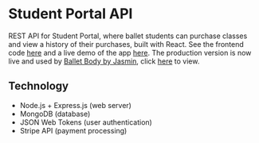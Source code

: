 # Student Portal API

REST API for Student Portal, where ballet students can purchase classes and view a history of their purchases, built with React. 
See the frontend code [here](https://github.com/JasminTrotter/student-portal-client-prod) and a live demo of the app [here](https://student-portal-balletbody.herokuapp.com/). The production version is now live and used by [Ballet Body by Jasmin](https://www.balletbodybyjasmin.com), click [here](https://www.balletbodybyjasmin.app) to view.

## Technology
- Node.js + Express.js (web server)
- MongoDB (database)
- JSON Web Tokens (user authentication)
- Stripe API (payment processing)
